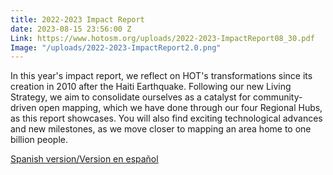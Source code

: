 ```yaml
---
title: 2022-2023 Impact Report
date: 2023-08-15 23:56:00 Z
Link: https://www.hotosm.org/uploads/2022-2023-ImpactReport08_30.pdf
Image: "/uploads/2022-2023-ImpactReport2.0.png"
---
```


In this year's impact report, we reflect on HOT's transformations since its creation in 2010 after the Haiti Earthquake. Following our new Living Strategy, we aim to consolidate ourselves as a catalyst for community-driven open mapping, which we have done through our four Regional Hubs, as this report showcases. You will also find exciting technological advances and new milestones, as we move closer to mapping an area home to one billion people.

[Spanish version/Version en español](/uploads/2022-2023-ImpactReport2.0_Spanish.pdf)